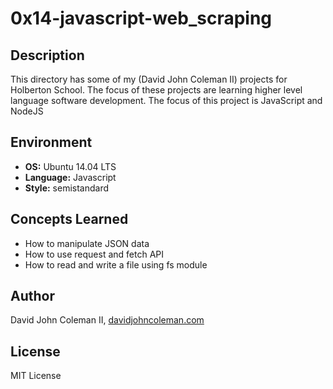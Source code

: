 # 0x14-javascript-web_scraping

## Description

This directory has some of my (David John Coleman II) projects for Holberton
School.  The focus of these projects are learning higher level language software
development.  The focus of this project is JavaScript and NodeJS

## Environment

* __OS:__ Ubuntu 14.04 LTS
* __Language:__ Javascript
* __Style:__ semistandard

## Concepts Learned

* How to manipulate JSON data
* How to use request and fetch API
* How to read and write a file using fs module

## Author

David John Coleman II, [davidjohncoleman.com](http://www.davidjohncoleman.com/)

## License

MIT License
